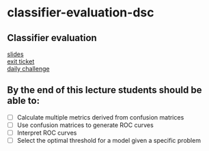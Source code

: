 # classifier-evaluation-dsc

## Classifier evaluation

[slides](https://docs.google.com/presentation/d/1Vsz9pQ2cAvoKgOjRwLsFSatvz0uD2efLYPoJazg4oOY/edit?usp=sharing)<br>
[exit ticket](https://forms.gle/uv9dZbGNh2h7F6PR9)<br>
[daily challenge](https://github.com/learn-co-students/logistic-regression-daily-dsc)

## By the end of this lecture students should be able to:

* [ ] Calculate multiple metrics derived from confusion matrices
* [ ] Use confusion matrices to generate ROC curves
* [ ] Interpret ROC curves
* [ ] Select the optimal threshold for a model given a specific problem
